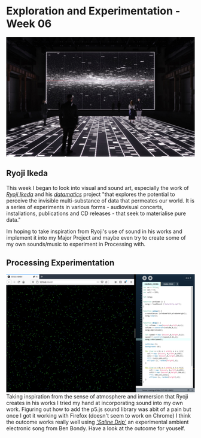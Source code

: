 # Exploration and Experimentation - Week 06
![](ryoji.jpeg) <br/>
## Ryoji Ikeda
This week I began to look into visual and sound art, especially the work of [*Ryoji Ikeda*](http://www.ryojiikeda.com/) and his [*datamatics*](http://www.ryojiikeda.com/project/datamatics/?fbclid=IwAR3fjztq06NIOVAcqhVfksC-cztDaakEeMaU3bNkZ6g3TesdKGrbt7JWp5E) project "that explores the potential to perceive the invisible multi-substance of data that permeates our world. It is a series of experiments in various forms - audiovisual concerts, installations, publications and CD releases - that seek to materialise pure data."

Im hoping to take inspiration from Ryoji's use of sound in his works and implement it into my Major Project and maybe even try to create some of my own sounds/music to experiment in Processing with.
 
## Processing Experimentation 
![](random_circles.png) 
Taking inspiration from the sense of atmosphere and immersion that Ryoji creates in his works I tried my hand at incorporating sound into my own work. Figuring out how to add the p5.js sound library was abit of a pain but once I got it working with Firefox (doesn't seem to work on Chrome) I think the outcome works really well using [*'Saline Drip'*](https://bblisss.bandcamp.com/track/saline-drip) an experimental ambient electronic song from Ben Bondy. Have a look at the outcome for youself.
